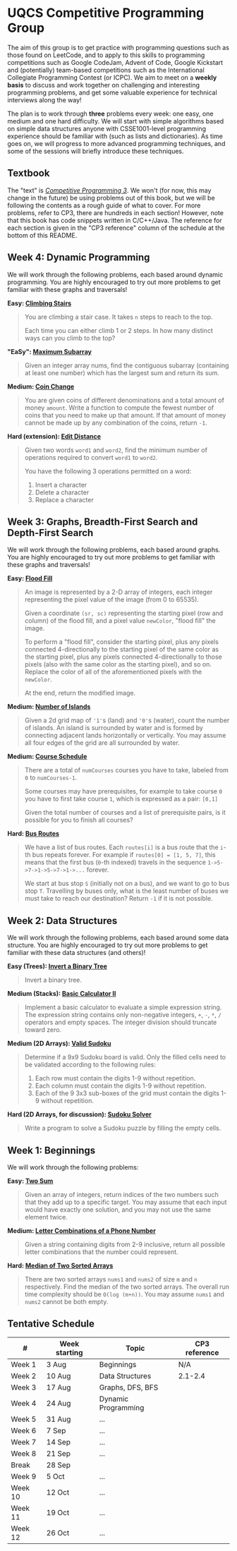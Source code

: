 # UQCS Competitive Programming Group

The aim of this group is to get practice with programming questions such as those found on LeetCode, and to apply to this skills to programming competitions such as Google CodeJam, Advent of Code, Google Kickstart and (potentially) team-based competitions such as the International Collegiate Programming Contest (or ICPC). We aim to meet on a **weekly basis** to discuss and work together on challenging and interesting programming problems, and get some valuable experience for technical interviews along the way!

The plan is to work through **three** problems every week: one easy, one medium and one hard difficulty. We will start with simple algorithms based on simple data structures anyone with CSSE1001-level programming experience should be familiar with (such as lists and dictionaries). As time goes on, we will progress to more advanced programming techniques, and some of the sessions will briefly introduce these techniques.

## Textbook

The "text" is [_Competitive Programming 3_](http://www.sso.sy/sites/default/files/competitive%20programming%203_1.pdf). We won't (for now, this may change in the future) be using problems out of this book, but we will be following the contents as a rough guide of what to cover. For more problems, refer to CP3, there are hundreds in each section! However, note that this book has code snippets written in C/C++/Java. The reference for each section is given in the "CP3 reference" column of the schedule at the bottom of this README.

## Week 4: Dynamic Programming

We will work through the following problems, each based around dynamic programming. You are highly encouraged to try out more problems to get familiar with these graphs and traversals!

**Easy: [Climbing Stairs](https://leetcode.com/problems/climbing-stairs/)**

> You are climbing a stair case. It takes `n` steps to reach to the top.
>
> Each time you can either climb 1 or 2 steps. In how many distinct ways can you climb to the top?

**"EaSy": [Maximum Subarray](https://leetcode.com/problems/maximum-subarray/)**

> Given an integer array nums, find the contiguous subarray (containing at least one number) which has the largest sum and return its sum.

**Medium: [Coin Change](https://leetcode.com/problems/coin-change/)**

> You are given coins of different denominations and a total amount of money `amount`. Write a function to compute the fewest number of coins that you need to make up that amount. If that amount of money cannot be made up by any combination of the coins, return `-1`.

**Hard (extension): [Edit Distance](https://leetcode.com/problems/edit-distance/)**

> Given two words `word1` and `word2`, find the minimum number of operations required to convert `word1` to `word2`.
>
> You have the following 3 operations permitted on a word:
> 
> 1. Insert a character
> 2. Delete a character
> 3. Replace a character

## Week 3: Graphs, Breadth-First Search and Depth-First Search

We will work through the following problems, each based around graphs. You are highly encouraged to try out more problems to get familiar with these graphs and traversals!

**Easy: [Flood Fill](https://leetcode.com/problems/flood-fill/)**

> An image is represented by a 2-D array of integers, each integer representing the pixel value of the image (from 0 to 65535).
> 
> Given a coordinate `(sr, sc)` representing the starting pixel (row and column) of the flood fill, and a pixel value `newColor`, "flood fill" the image.
> 
> To perform a "flood fill", consider the starting pixel, plus any pixels connected 4-directionally to the starting pixel of the same color as the starting pixel, plus any pixels connected 4-directionally to those pixels (also with the same color as the starting pixel), and so on. Replace the color of all of the aforementioned pixels with the `newColor`.
> 
> At the end, return the modified image.

**Medium: [Number of Islands](https://leetcode.com/problems/number-of-islands/)**

> Given a 2d grid map of `'1'`s (land) and `'0'`s (water), count the number of islands. An island is surrounded by water and is formed by connecting adjacent lands horizontally or vertically. You may assume all four edges of the grid are all surrounded by water.

**Medium: [Course Schedule](https://leetcode.com/problems/course-schedule/)**

> There are a total of `numCourses` courses you have to take, labeled from `0` to `numCourses-1`.
> 
> Some courses may have prerequisites, for example to take course `0` you have to first take course `1`, which is expressed as a pair: `[0,1]`
> 
> Given the total number of courses and a list of prerequisite pairs, is it possible for you to finish all courses?

**Hard: [Bus Routes](https://leetcode.com/problems/bus-routes/)**

> We have a list of bus routes. Each `routes[i]` is a bus route that the `i`-th bus repeats forever. For example if `routes[0] = [1, 5, 7]`, this means that the first bus (`0`-th indexed) travels in the sequence `1->5->7->1->5->7->1->...` forever.
> 
> We start at bus stop `S` (initially not on a bus), and we want to go to bus stop `T`. Travelling by buses only, what is the least number of buses we must take to reach our destination? Return `-1` if it is not possible.

## Week 2: Data Structures

We will work through the following problems, each based around some data structure. You are highly encouraged to try out more problems to get familiar with these data structures (and others)!

**Easy (Trees): [Invert a Binary Tree](https://leetcode.com/problems/invert-binary-tree/)**

> Invert a binary tree.

**Medium (Stacks): [Basic Calculator II](https://leetcode.com/problems/basic-calculator-ii/)**

> Implement a basic calculator to evaluate a simple expression string. The expression string contains only non-negative integers, `+`, `-`, `*`, `/` operators and empty spaces. The integer division should truncate toward zero.

**Medium (2D Arrays): [Valid Sudoku](https://leetcode.com/problems/valid-sudoku/)**

> Determine if a 9x9 Sudoku board is valid. Only the filled cells need to be validated according to the following rules:
> 
> 1. Each row must contain the digits 1-9 without repetition.
> 2. Each column must contain the digits 1-9 without repetition.
> 3. Each of the 9 3x3 sub-boxes of the grid must contain the digits 1-9 without repetition.

**Hard (2D Arrays, for discussion): [Sudoku Solver](https://leetcode.com/problems/sudoku-solver)**

> Write a program to solve a Sudoku puzzle by filling the empty cells.

## Week 1: Beginnings

We will work through the following problems:

**Easy: [Two Sum](https://leetcode.com/problems/two-sum/)**

> Given an array of integers, return indices of the two numbers such that they add up to a specific target. You may assume that each input would have exactly one solution, and you may not use the same element twice.

**Medium: [Letter Combinations of a Phone Number](https://leetcode.com/problems/letter-combinations-of-a-phone-number/)**

> Given a string containing digits from 2-9 inclusive, return all possible letter combinations that the number could represent.

**Hard: [Median of Two Sorted Arrays](https://leetcode.com/problems/median-of-two-sorted-arrays/)**

> There are two sorted arrays `nums1` and `nums2` of size `m` and `n` respectively. Find the median of the two sorted arrays. The overall run time complexity should be `O(log (m+n))`. You may assume `nums1` and `nums2` cannot be both empty.

## Tentative Schedule

| #       | Week starting | Topic                                      | CP3 reference |
|---------|---------------|--------------------------------------------|---------------|
| Week 1  |         3 Aug | Beginnings                                 | N/A           |
| Week 2  |        10 Aug | Data Structures                            | 2.1-2.4       |
| Week 3  |        17 Aug | Graphs, DFS, BFS                           |               |
| Week 4  |        24 Aug | Dynamic Programming                        |               |
| Week 5  |        31 Aug | ...                                        |               |
| Week 6  |         7 Sep | ...                                        |               |
| Week 7  |        14 Sep | ...                                        |               |
| Week 8  |        21 Sep | ...                                        |               |
| Break   |        28 Sep |                                            |               |
| Week 9  |         5 Oct | ...                                        |               |
| Week 10 |        12 Oct | ...                                        |               |
| Week 11 |        19 Oct | ...                                        |               |
| Week 12 |        26 Oct | ...                                        |               |
